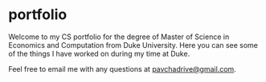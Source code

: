 # portfolio

Welcome to my CS portfolio for the degree of Master of Science in Economics and Computation from Duke University. Here you can see some of the things I have worked on during my time at Duke.

Feel free to email me with any questions at pavchadrive@gmail.com.
